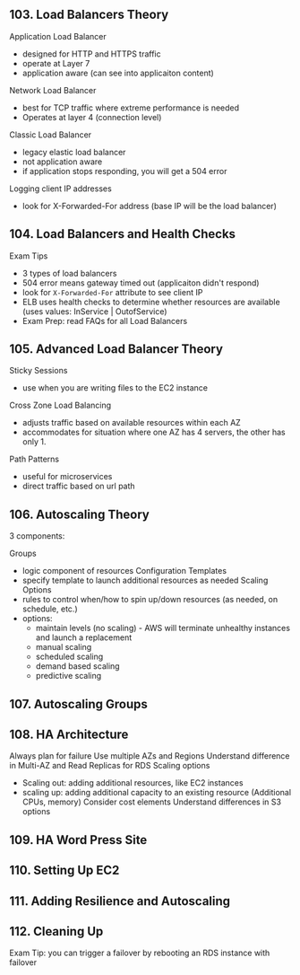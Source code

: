 ## 103. Load Balancers Theory

Application Load Balancer
- designed for HTTP and HTTPS traffic
- operate at Layer 7
- application aware (can see into applicaiton content)

Network Load Balancer
- best for TCP traffic where extreme performance is needed
- Operates at layer 4 (connection level)

Classic Load Balancer
- legacy elastic load balancer
- not application aware
- if application stops responding, you will get a 504 error

Logging client IP addresses
- look for X-Forwarded-For address (base IP will be the load balancer)

## 104. Load Balancers and Health Checks
Exam Tips
- 3 types of load balancers
- 504 error means gateway timed out (applicaiton didn't respond)
- look for `X-Forwarded-For` attribute to see client IP
- ELB uses health checks to determine whether resources are available (uses values: InService | OutofService)
- Exam Prep: read FAQs for all Load Balancers

## 105. Advanced Load Balancer Theory
Sticky Sessions
- use when you are writing files to the EC2 instance

Cross Zone Load Balancing
- adjusts traffic based on available resources within each AZ
- accommodates for situation where one AZ has 4 servers, the other has only 1.

Path Patterns
- useful for microservices
- direct traffic based on url path

## 106. Autoscaling Theory
3 components:

Groups
- logic component of resources
Configuration Templates
- specify template to launch additional resources as needed
Scaling Options
- rules to control when/how to spin up/down resources  (as needed, on schedule, etc.)
- options:
  - maintain levels (no scaling) - AWS will terminate unhealthy instances and launch a replacement
  - manual scaling
  - scheduled scaling
  - demand based scaling
  - predictive scaling

## 107. Autoscaling Groups

## 108. HA Architecture
Always plan for failure
Use multiple AZs and Regions
Understand difference in Multi-AZ and Read Replicas for RDS
Scaling options
- Scaling out: adding additional resources, like EC2 instances
- scaling up: adding additional capacity to an existing resource (Additional CPUs, memory)
Consider cost elements
Understand differences in S3 options

## 109. HA Word Press Site
## 110. Setting Up EC2
## 111. Adding Resilience and Autoscaling
## 112. Cleaning Up
Exam Tip:
you can trigger a failover by rebooting an RDS instance with failover